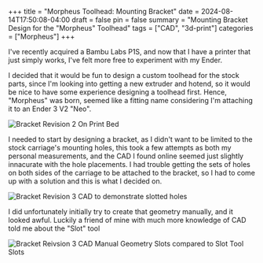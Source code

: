 +++
title = "Morpheus Toolhead: Mounting Bracket"
date = 2024-08-14T17:50:08-04:00
draft = false
pin = false
summary = "Mounting Bracket Design for the \"Morpheus\" Toolhead"
tags = ["CAD", "3d-print"]
categories = ["Morpheus"]
+++

I've recently acquired a Bambu Labs P1S, and now that I have a printer that just simply works, I've felt more free to experiment with my Ender.

I decided that it would be fun to design a custom toolhead for the stock parts, since I'm looking into getting a new extruder and hotend, so it would be nice to have some experience designing a toolhead first. Hence, "Morpheus" was born, seemed like a fitting name considering I'm attaching it to an Ender 3 V2 "Neo".

![Bracket Revision 2 On Print Bed](v2_printbed.jpg)

I needed to start by designing a bracket, as I didn't want to be limited to the stock carriage's mounting holes, this took a few attempts as both my personal measurements, and the CAD I found online seemed just slightly innacurate with the hole placements. I had trouble getting the sets of holes on both sides of the carriage to be attached to the bracket, so I had to come up with a solution and this is what I decided on.

![Bracket Revision 3 CAD to demonstrate slotted holes](v3_slot_cad.png)

I did unfortunately initially try to create that geometry manually, and it looked awful. Luckily a friend of mine with much more knowledge of CAD told me about the "Slot" tool

![Bracket Reivsion 3 CAD Manual Geometry Slots compared to Slot Tool Slots](v3_slots_before_after.png)